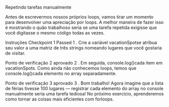 Repetindo tarefas manualmente


Antes de escrevermos nossos próprios loops, vamos tirar um momento para desenvolver uma apreciação por loops. A melhor maneira de fazer isso é mostrando o quão trabalhoso seria se uma tarefa repetida exigisse que você digitasse o mesmo código todas as vezes.

Instruções
Checkpoint 1 Passed
1 .
Crie a variável vacationSpotse atribua seu valor a uma matriz de três strings nomeando lugares que você gostaria de visitar.

Ponto de verificação 2 aprovado
2 .
Em seguida, console.log()cada item em vacationSpots. Como ainda não conhecemos loops, temos que console.log()cada elemento no array separadamente.

Ponto de verificação 3 aprovado
3 .
Bom trabalho! Agora imagine que a lista de férias tivesse 100 lugares — registrar cada elemento do array no console manualmente seria uma tarefa tediosa! No próximo exercício, aprenderemos como tornar as coisas mais eficientes com forloops.